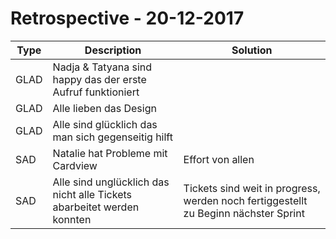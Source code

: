 # Retrospective - 20-12-2017


| Type        | Description           | Solution            |
| ------------|-----------------------| --------------------|
| GLAD        | Nadja & Tatyana sind happy das der erste Aufruf funktioniert                   |                     |
| GLAD        | Alle lieben das Design                       |                     |
| GLAD        | Alle sind glücklich das man sich gegenseitig hilft                      |                     |
| SAD         | Natalie hat Probleme mit Cardview  |Effort von allen
| SAD         | Alle sind unglücklich das nicht alle Tickets abarbeitet werden konnten                      |Tickets sind weit in progress, werden noch fertiggestellt zu Beginn nächster Sprint                     |
